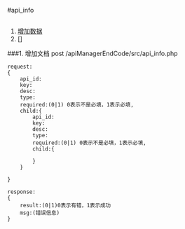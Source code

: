 #api_info
##

1. [增加数据](#addapiinfo)
2. []


###1. <a name='addapiinfo'>增加文档</a>
	post /apiManagerEndCode/src/api_info.php

	request:
	{
		api_id:
		key:
		desc:
		type:
		required:(0|1) 0表示不是必填，1表示必填,
		child:{
			api_id:
			key:
			desc:
			type:
			required:(0|1) 0表示不是必填，1表示必填,
			child:{
			
			}
		}
	
	}

	response:
	{
		result:(0|1)0表示有错，1表示成功
		msg:(错误信息)
	}
